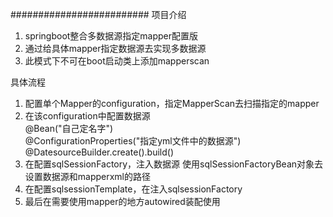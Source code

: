 #########################
项目介绍
1. springboot整合多数据源指定mapper配置版
2. 通过给具体mapper指定数据源去实现多数据源
3. 此模式下不可在boot启动类上添加mapperscan

具体流程
1. 配置单个Mapper的configuration，指定MapperScan去扫描指定的mapper
2. 在该configuration中配置数据源  
    @Bean("自己定名字")   
    @ConfigurationProperties("指定yml文件中的数据源")   
    @DatesourceBuilder.create().build()
3. 在配置sqlSessionFactory，注入数据源
   使用sqlSessionFactoryBean对象去设置数据源和mapperxml的路径
4. 在配置sqlsessionTemplate，在注入sqlsessionFactory
5. 最后在需要使用mapper的地方autowired装配使用   